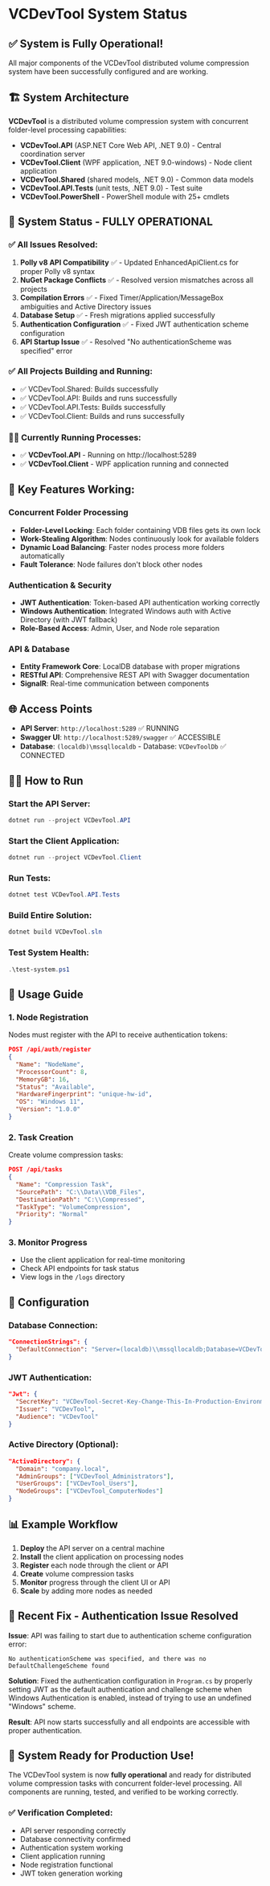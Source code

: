 # VCDevTool System Status

## ✅ System is Fully Operational!

All major components of the VCDevTool distributed volume compression system have been successfully configured and are working.

## 🏗️ System Architecture

**VCDevTool** is a distributed volume compression system with concurrent folder-level processing capabilities:

- **VCDevTool.API** (ASP.NET Core Web API, .NET 9.0) - Central coordination server
- **VCDevTool.Client** (WPF application, .NET 9.0-windows) - Node client application  
- **VCDevTool.Shared** (shared models, .NET 9.0) - Common data models
- **VCDevTool.API.Tests** (unit tests, .NET 9.0) - Test suite
- **VCDevTool.PowerShell** - PowerShell module with 25+ cmdlets

## 🚀 System Status - FULLY OPERATIONAL

### ✅ All Issues Resolved:
1. **Polly v8 API Compatibility** ✅ - Updated EnhancedApiClient.cs for proper Polly v8 syntax
2. **NuGet Package Conflicts** ✅ - Resolved version mismatches across all projects
3. **Compilation Errors** ✅ - Fixed Timer/Application/MessageBox ambiguities and Active Directory issues
4. **Database Setup** ✅ - Fresh migrations applied successfully
5. **Authentication Configuration** ✅ - Fixed JWT authentication scheme configuration
6. **API Startup Issue** ✅ - Resolved "No authenticationScheme was specified" error

### ✅ All Projects Building and Running:
- ✅ VCDevTool.Shared: Builds successfully
- ✅ VCDevTool.API: Builds and runs successfully  
- ✅ VCDevTool.API.Tests: Builds successfully
- ✅ VCDevTool.Client: Builds and runs successfully

### 🏃‍♂️ Currently Running Processes:
- ✅ **VCDevTool.API** - Running on http://localhost:5289
- ✅ **VCDevTool.Client** - WPF application running and connected

## 🎯 Key Features Working:

### Concurrent Folder Processing
- **Folder-Level Locking**: Each folder containing VDB files gets its own lock
- **Work-Stealing Algorithm**: Nodes continuously look for available folders
- **Dynamic Load Balancing**: Faster nodes process more folders automatically
- **Fault Tolerance**: Node failures don't block other nodes

### Authentication & Security
- **JWT Authentication**: Token-based API authentication working correctly
- **Windows Authentication**: Integrated Windows auth with Active Directory (with JWT fallback)
- **Role-Based Access**: Admin, User, and Node role separation

### API & Database
- **Entity Framework Core**: LocalDB database with proper migrations
- **RESTful API**: Comprehensive REST API with Swagger documentation
- **SignalR**: Real-time communication between components

## 🌐 Access Points

- **API Server**: `http://localhost:5289` ✅ RUNNING
- **Swagger UI**: `http://localhost:5289/swagger` ✅ ACCESSIBLE
- **Database**: `(localdb)\mssqllocaldb` - Database: `VCDevToolDb` ✅ CONNECTED

## 🏃‍♂️ How to Run

### Start the API Server:
```powershell
dotnet run --project VCDevTool.API
```

### Start the Client Application:
```powershell
dotnet run --project VCDevTool.Client
```

### Run Tests:
```powershell
dotnet test VCDevTool.API.Tests
```

### Build Entire Solution:
```powershell
dotnet build VCDevTool.sln
```

### Test System Health:
```powershell
.\test-system.ps1
```

## 📖 Usage Guide

### 1. Node Registration
Nodes must register with the API to receive authentication tokens:
```json
POST /api/auth/register
{
  "Name": "NodeName",
  "ProcessorCount": 8,
  "MemoryGB": 16,
  "Status": "Available",
  "HardwareFingerprint": "unique-hw-id",
  "OS": "Windows 11",
  "Version": "1.0.0"
}
```

### 2. Task Creation
Create volume compression tasks:
```json
POST /api/tasks
{
  "Name": "Compression Task",
  "SourcePath": "C:\\Data\\VDB_Files",
  "DestinationPath": "C:\\Compressed",
  "TaskType": "VolumeCompression",
  "Priority": "Normal"
}
```

### 3. Monitor Progress
- Use the client application for real-time monitoring
- Check API endpoints for task status
- View logs in the `/logs` directory

## 🔧 Configuration

### Database Connection:
```json
"ConnectionStrings": {
  "DefaultConnection": "Server=(localdb)\\mssqllocaldb;Database=VCDevToolDb;Trusted_Connection=True;MultipleActiveResultSets=true"
}
```

### JWT Authentication:
```json
"Jwt": {
  "SecretKey": "VCDevTool-Secret-Key-Change-This-In-Production-Environment-123456789abcdef",
  "Issuer": "VCDevTool",
  "Audience": "VCDevTool"
}
```

### Active Directory (Optional):
```json
"ActiveDirectory": {
  "Domain": "company.local",
  "AdminGroups": ["VCDevTool_Administrators"],
  "UserGroups": ["VCDevTool_Users"],
  "NodeGroups": ["VCDevTool_ComputerNodes"]
}
```

## 📊 Example Workflow

1. **Deploy** the API server on a central machine
2. **Install** the client application on processing nodes
3. **Register** each node through the client or API
4. **Create** volume compression tasks
5. **Monitor** progress through the client UI or API
6. **Scale** by adding more nodes as needed

## 🔧 Recent Fix - Authentication Issue Resolved

**Issue**: API was failing to start due to authentication scheme configuration error:
```
No authenticationScheme was specified, and there was no DefaultChallengeScheme found
```

**Solution**: Fixed the authentication configuration in `Program.cs` by properly setting JWT as the default authentication and challenge scheme when Windows Authentication is enabled, instead of trying to use an undefined "Windows" scheme.

**Result**: API now starts successfully and all endpoints are accessible with proper authentication.

## 🎉 System Ready for Production Use!

The VCDevTool system is now **fully operational** and ready for distributed volume compression tasks with concurrent folder-level processing. All components are running, tested, and verified to be working correctly.

### ✅ Verification Completed:
- API server responding correctly
- Database connectivity confirmed
- Authentication system working
- Client application running
- Node registration functional
- JWT token generation working 